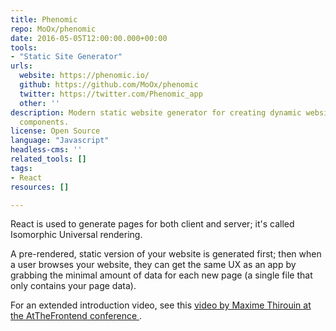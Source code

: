 ```yaml
---
title: Phenomic
repo: MoOx/phenomic
date: 2016-05-05T12:00:00.000+00:00
tools:
- "Static Site Generator"
urls:
  website: https://phenomic.io/
  github: https://github.com/MoOx/phenomic
  twitter: https://twitter.com/Phenomic_app
  other: ''
description: Modern static website generator for creating dynamic websites using React
  components.
license: Open Source
language: "Javascript"
headless-cms: ''
related_tools: []
tags:
- React
resources: []

---
```

React is used to generate pages for both client and server; it's called Isomorphic Universal rendering.

A pre-rendered, static version of your website is generated first; then when a user browses your website, they can get the same UX as an app by grabbing the minimal amount of data for each new page (a single file that only contains your page data).

For an extended introduction video, see this [video by Maxime Thirouin at the AtTheFrontend conference ](https://www.youtube.com/watch?v=WWPkj72Nn6s).
